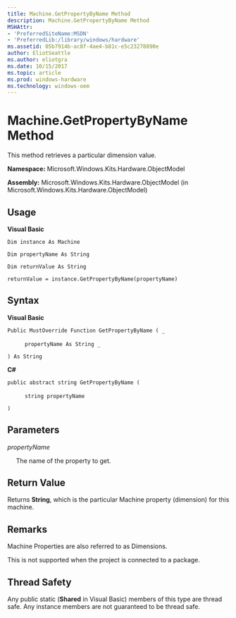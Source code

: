 ```yaml
---
title: Machine.GetPropertyByName Method
description: Machine.GetPropertyByName Method
MSHAttr:
- 'PreferredSiteName:MSDN'
- 'PreferredLib:/library/windows/hardware'
ms.assetid: 05b7914b-ac8f-4ae4-b81c-e5c23278890e
author: EliotSeattle
ms.author: eliotgra
ms.date: 10/15/2017
ms.topic: article
ms.prod: windows-hardware
ms.technology: windows-oem
---
```


# Machine.GetPropertyByName Method


This method retrieves a particular dimension value.

**Namespace:** Microsoft.Windows.Kits.Hardware.ObjectModel

**Assembly:** Microsoft.Windows.Kits.Hardware.ObjectModel (in Microsoft.Windows.Kits.Hardware.ObjectModel)

## <span id="Usage"></span><span id="usage"></span><span id="USAGE"></span>Usage


**Visual Basic**

`Dim instance As Machine`

`Dim propertyName As String`

`Dim returnValue As String`

`returnValue = instance.GetPropertyByName(propertyName)`

## <span id="Syntax"></span><span id="syntax"></span><span id="SYNTAX"></span>Syntax


**Visual Basic**

`Public MustOverride Function GetPropertyByName ( _`

          `propertyName As String _`

`) As String`

**C#**

`public abstract string GetPropertyByName (`

          `string propertyName`

`)`

## <span id="Parameters"></span><span id="parameters"></span><span id="PARAMETERS"></span>Parameters


*propertyName*

     The name of the property to get.

## <span id="Return_Value"></span><span id="return_value"></span><span id="RETURN_VALUE"></span>Return Value


Returns **String**, which is the particular Machine property (dimension) for this machine.

## <span id="Remarks"></span><span id="remarks"></span><span id="REMARKS"></span>Remarks


Machine Properties are also referred to as Dimensions.

This is not supported when the project is connected to a package.

## <span id="Thread_Safety"></span><span id="thread_safety"></span><span id="THREAD_SAFETY"></span>Thread Safety


Any public static (**Shared** in Visual Basic) members of this type are thread safe. Any instance members are not guaranteed to be thread safe.

 

 







